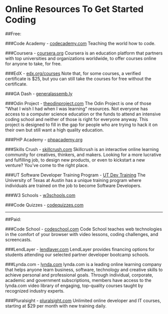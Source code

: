 Online Resources To Get Started Coding
=========================

##Free:

###Code Academy - [codecademy.com](http://www.codecademy.com)
Teaching the world how to code.

###Coursera - [coursera.org](http://www.coursera.org)
Coursera is an education platform that partners with top universities and organizations worldwide, to offer courses online for anyone to take, for free.

###EdX - [edx.org/courses](https://www.edx.org/courses)
Note that, for some courses, a verified certificate is $25, but you can still take the courses for free without the certificate.

###GA Dash - [generalassemb.ly](https://dash.generalassemb.ly)

###Odin Project - [theodinproject.com](http://www.theodinproject.com/)
The Odin Project is one of those "What I wish I had when I was learning" resources. Not everyone has access to a computer science education or the funds to attend an intensive coding school and neither of those is right for everyone anyway. This project is designed to fill in the gap for people who are trying to hack it on their own but still want a high quality education.

###PHP Academy - [phpacademy.org](https://phpacademy.org)

###Skills Crush - [skillcrush.com](http://skillcrush.com)
Skillcrush is an interactive online learning community for creatives, thinkers, and makers. Looking for a more lucrative and fulfilling job, to design new products, or even to kickstart a new venture? You’ve come to the right place.

###UT Software Developer Training Program - [UT Dev Training](http://www.utexas.edu/its/analyst-training)
The University of Texas at Austin has a unique training program where individuals are trained on the job to become Software Developers.

###W3 Schools - [w3schools.com](http://www.w3schools.com)

###Code Quizzes - [codequizzes.com](http://www.codequizzes.com/)




---
##Paid:

###Code School - [codeschool.com](http://www.codeschool.com)
Code School teaches web technologies in the comfort of your browser with video lessons, coding challenges, and screencasts.

###LendLayer - [lendlayer.com](https://lendlayer.com/)
LendLayer provides financing options for students attending our selected partner developer bootcamp schools.

###Lynda.com - [lynda.com](http://www.lynda.com/)
lynda.com is a leading online learning company that helps anyone learn business, software, technology and creative skills to achieve personal and professional goals. Through individual, corporate, academic and government subscriptions, members have access to the lynda.com video library of engaging, top-quality courses taught by recognized industry experts.

###Pluralsight - [pluralsight.com](http://www.pluralsight.com)
Unlimited online developer and IT courses, starting at $29 per month with new training daily.
